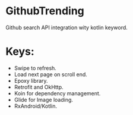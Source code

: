 # GithubTrending
Github search API integration wity kotlin keyword.

# Keys:
- Swipe to refresh.
- Load next page on scroll end.
- Epoxy library.
- Retrofit and OkHttp.
- Koin for dependency management.
- Glide for Image loading.
- RxAndroid/Kotlin.
